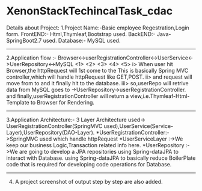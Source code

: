 # XenonStackTechincalTask_cdac
Details about Project:
1.Project Name:-Basic employee Regestration,Login form. 
 FrontEND:- Html,Thymleaf,Bootstrap used.
 BackEND:- Java-SpringBoot2.7 used.
 Database:- MySQL used.
****************************************************************************************************
2.Application flow :-
     Browser<->userRegistrationController<->UserService<->UserRepository<->MySQL
       <1>            <2>                       <3>              <4>          <5>
i> When user hit Browser,the httpRequest will 1st come to the <UserRegistrationController> 
   This is basically Spring MVC controller,which will handle httpRequest like GET,POST.
ii> and request will move from <UserService> to <UserRepository>and it finally hit to the database.
iii> so,userRepo will retrive data from MySQL goes to ->UserRepository->userRegistrationController.
    and finally,userRegistrationController will return a view,i.e.Thymleaf-Html-Template to Browser 
    for Rendering.
******************************************************************************************************   
3.Application Architecture:-
  3 Layer Architecture used-> UserRegistrationController(SpringMVC used),UserService(Service-Layer),UserRepository(DAO-Layer). 
  *UserRegistrationController:->SpringMVC used which handle httpRequest
  *UserServiceLayer          :->We keep our business Logic,Transaction related info here.
  *UserRepository            :->We are going to develop a JPA repositories using Spring-dataJPA to interact with Database. 
                                using Spring-dataJPA to basically reduce BoilerPlate code that is required for
                                developing code operations for Database.
******************************************************************************************************* 
 4. A project screenshot of output step by step are also added.
  
